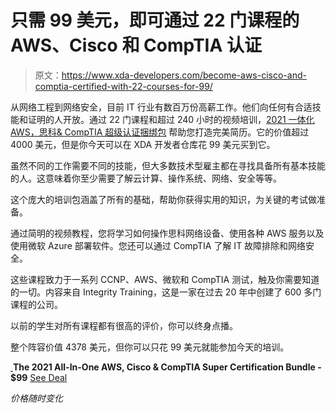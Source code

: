 # 只需 99 美元，即可通过 22 门课程的 AWS、Cisco 和 CompTIA 认证

> 原文：<https://www.xda-developers.com/become-aws-cisco-and-comptia-certified-with-22-courses-for-99/>

从网络工程到网络安全，目前 IT 行业有数百万份高薪工作。他们向任何有合适技能和证明的人开放。通过 22 门课程和超过 240 小时的视频培训，[2021 一体化 AWS，思科& CompTIA 超级认证捆绑包](https://depot.xda-developers.com/sales/the-all-in-one-aws-cisco-comptia-super-certification-bundle-2021-lifetime-access?utm_source=xda-developers.com&utm_medium=referral&utm_campaign=the-all-in-one-aws-cisco-comptia-super-certification-bundle-2021-lifetime-access&utm_term=scsf-440912&utm_content=a0x1P000004YZ03QAG&scsonar=1) 帮助您打造完美简历。它的价值超过 4000 美元，但是你今天可以在 XDA 开发者仓库花 99 美元买到它。

虽然不同的工作需要不同的技能，但大多数技术型雇主都在寻找具备所有基本技能的人。这意味着你至少需要了解云计算、操作系统、网络、安全等等。

这个庞大的培训包涵盖了所有的基础，帮助你获得实用的知识，为关键的考试做准备。

通过简明的视频教程，您将学习如何操作思科网络设备、使用各种 AWS 服务以及使用微软 Azure 部署软件。您还可以通过 CompTIA 了解 IT 故障排除和网络安全。

这些课程致力于一系列 CCNP、AWS、微软和 CompTIA 测试，触及你需要知道的一切。内容来自 Integrity Training，这是一家在过去 20 年中创建了 600 多门课程的公司。

以前的学生对所有课程都有很高的评价，你可以终身点播。

整个阵容价值 4378 美元，但你可以只花 99 美元[](https://depot.xda-developers.com/sales/the-all-in-one-aws-cisco-comptia-super-certification-bundle-2021-lifetime-access?utm_source=xda-developers.com&utm_medium=referral&utm_campaign=the-all-in-one-aws-cisco-comptia-super-certification-bundle-2021-lifetime-access&utm_term=scsf-440912&utm_content=a0x1P000004YZ03QAG&scsonar=1)就能参加今天的培训。

[ ](https://depot.xda-developers.com/sales/the-all-in-one-aws-cisco-comptia-super-certification-bundle-2021-lifetime-access?utm_source=xda-developers.com&utm_medium=referral-cta&utm_campaign=the-all-in-one-aws-cisco-comptia-super-certification-bundle-2021-lifetime-access&utm_term=scsf-440912&utm_content=a0x1P000004YZ03QAG&scsonar=1)**The 2021 All-In-One AWS, Cisco & CompTIA Super Certification Bundle - $99** [See Deal](https://depot.xda-developers.com/sales/the-all-in-one-aws-cisco-comptia-super-certification-bundle-2021-lifetime-access?utm_source=xda-developers.com&utm_medium=referral-cta&utm_campaign=the-all-in-one-aws-cisco-comptia-super-certification-bundle-2021-lifetime-access&utm_term=scsf-440912&utm_content=a0x1P000004YZ03QAG&scsonar=1)

*价格随时变化*